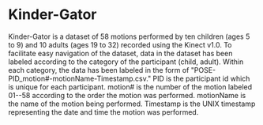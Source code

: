 # Kinder-Gator

Kinder-Gator is a dataset of 58 motions performed by ten children (ages 5 to 9) and 10 adults (ages 19 to 32) recorded using the Kinect v1.0. To facilitate easy navigation of the dataset, data in the dataset has been labeled according to the category of the participant (child, adult). Within each category, the data has been labeled in the form of "POSE-PID_motion#-motionName-Timestamp.csv." PID is the participant id which is unique for each participant. motion# is the number of the motion labeled 01--58 according to the order the motion was performed. motionName is the name of the motion being performed. Timestamp is the UNIX timestamp representing the date and time the motion was performed.
